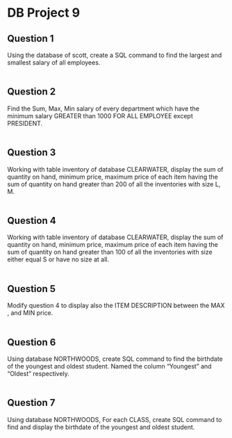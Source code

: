 # DB Project 9
## Question 1
Using the database of scott, create a SQL command to find the largest and
smallest salary of all employees.<br><br>
## Question 2
Find the Sum, Max, Min salary of every department which have the
minimum salary GREATER than 1000 FOR ALL EMPLOYEE except
PRESIDENT. <br><br>
## Question 3
Working with table inventory of database CLEARWATER, display the
sum of quantity on hand, minimum price, maximum price of each item having
the sum of quantity on hand greater than 200 of all the inventories with size L,
M. <br><br>
## Question 4
Working with table inventory of database CLEARWATER, display the
sum of quantity on hand, minimum price, maximum price of each item having
the sum of quantity on hand greater than 100 of all the inventories with size
either equal S or have no size at all.<br><br>
## Question 5
Modify question 4 to display also the ITEM DESCRIPTION between the
MAX , and MIN price.<br><br>
## Question 6
Using database NORTHWOODS, create SQL command to find the
birthdate of the youngest and oldest student. Named the column “Youngest” and
“Oldest” respectively.<br><br>
## Question 7
Using database NORTHWOODS, For each CLASS, create SQL command
to find and display the birthdate of the youngest and oldest student.
